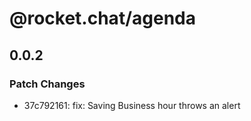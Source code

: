 # @rocket.chat/agenda

## 0.0.2

### Patch Changes

- 37c792161: fix: Saving Business hour throws an alert
